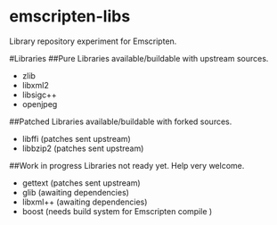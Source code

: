 emscripten-libs
===============

Library repository experiment for Emscripten.

#Libraries
##Pure
Libraries available/buildable with upstream sources.
- zlib
- libxml2
- libsigc++
- openjpeg

##Patched
Libraries available/buildable with forked sources.
- libffi (patches sent upstream)
- libbzip2 (patches sent upstream)

##Work in progress
Libraries not ready yet. Help very welcome.
- gettext  (patches sent upstream)
- glib     (awaiting dependencies)
- libxml++ (awaiting dependencies)
- boost    (needs build system for Emscripten compile )

